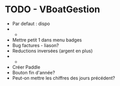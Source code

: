 TODO - VBoatGestion
=========

* Par defaut : dispo
* -
* Mettre petit 1 dans menu badges
* Bug factures - liason?
* Reductions inversées (argent en plus)
* -
* Créer Paddle
* Bouton fin d'année?
* Peut-on mettre les chiffres des jours précédent?
